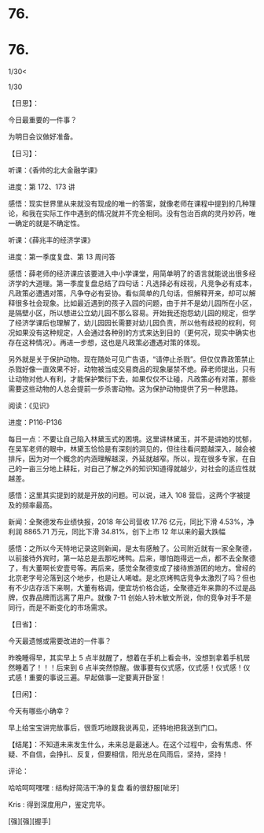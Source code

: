 # 76.

# 76.

1/30<

1/30

【日思】：

今日最重要的一件事？

为明日会议做好准备。

【日习】：

听课：《香帅的北大金融学课》

进度：第 172、173 讲

感悟：现实世界里从来就没有现成的唯一的答案，就像老师在课程中提到的几种理论，和我在实际工作中遇到的情况就并不完全相同。没有包治百病的灵丹妙药，唯一确定的就是不确定性。

听课：《薛兆丰的经济学课》

进度：第一季度复盘、第 13 周问答

感悟：薛老师的经济课应该要进入中小学课堂，用简单明了的语言就能说出很多经济学的大道理。第一季度复盘总结了四句话：凡选择必有歧视，凡竞争必有成本，凡政策必遭遇对策，凡争夺必有妥协。看似简单的几句话，但解释开来，却可以解释很多社会现象。比如最近遇到的孩子入园的问题，由于并不是幼儿园所在小区，是隔壁小区，所以想进公立幼儿园不那么容易。开始我还抱怨幼儿园的规定，但学了经济学课后也理解了，幼儿园园长需要对幼儿园负责，所以他有歧视的权利，何况如果没有这种规定，人会通过各种别的方式来达到目的（更何况，现实中确实也存在这种情况）。再进一步想，这也是凡政策必遭遇对策的体现。

另外就是关于保护动物。现在随处可见广告语，“请停止杀戮”。但仅仅靠政策禁止杀戮好像一直效果不好，动物被当成交易商品的现象屡禁不绝。薛老师提出，只有让动物对他人有利，才能保护繁衍下去，如果仅仅不让碰，凡政策必有对策，那些需要这些动物的人总会提前一步杀害动物。这为保护动物提供了另一种思路。

阅读：《见识》

进度：P116-P136

每日一点：不要让自己陷入林黛玉式的困境。这里讲林黛玉，并不是讲她的忧郁，在吴军老师的眼中，林黛玉恰恰是有深刻的洞见的，但往往看问题越深入，越会被排斥，因为对一个概念的内涵理解越深，外延就越窄。所以，现在很多专家，在自己的一亩三分地上耕耘，对自己了解之外的知识知道得就越少，对社会的适应性就越差。

感悟：这里其实提到的就是开放的问题。可以说，进入 108 营后，这两个字被提及的频率最高。

新闻：全聚德发布业绩快报，2018 年公司营收 17.76 亿元，同比下滑 4.53%，净利润 8865.71 万元，同比下滑 34.81%，创下上市 12 年以来的最大跌幅

感悟：之所以今天特地记录这则新闻，是太有感触了。公司附近就有一家全聚德，以前接待外宾时，第一站总是去那吃烤鸭。后来，哪怕跑得远一点，都不去全聚德了，有大董啊长安壹号等。再后来，感觉全聚德变成了接待旅游团的地方。曾经的北京老字号沦落到这个地步，也是让人唏嘘。是北京烤鸭店竞争太激烈了吗？但也有不少店存活下来啊，大董有格调，便宜坊价格合适，全聚德近年来靠的不过是品牌，仅靠品牌而远离了用户。就像 7-11 创始人铃木敏文所说，你的竞争对手不是同行，而是不断变化的市场需求。

【日省】：

今天最遗憾或需要改进的一件事？

昨晚睡得早，其实早上 5 点半就醒了，想着在手机上看会书，没想到拿着手机居然睡着了！！！后来到 6 点半突然惊醒。做事要有仪式感，仪式感！仪式感！仪式感！重要的事说三遍。早起做事一定要离开卧室！

【日闲】：

今天有哪些小确幸？

早上给宝宝讲完故事后，很乖巧地跟我说再见，还特地把我送到门口。

【结尾】：不知道未来发生什么，未来总是最迷人。在这个过程中，会有焦虑、怀疑、不自信，会挣扎、反复，但要相信，阳光总在风雨后，坚持，坚持！

评论：

哈哈呵呵嘿嘿 : 结构好简洁干净的复盘 看的很舒服[呲牙]

Kris : 得到深度用户，鉴定完毕。

[强][强][握手]